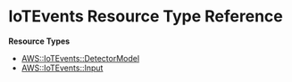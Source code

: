 # IoTEvents Resource Type Reference<a name="AWS_IoTEvents"></a>

**Resource Types**
+ [AWS::IoTEvents::DetectorModel](aws-resource-iotevents-detectormodel.md)
+ [AWS::IoTEvents::Input](aws-resource-iotevents-input.md)